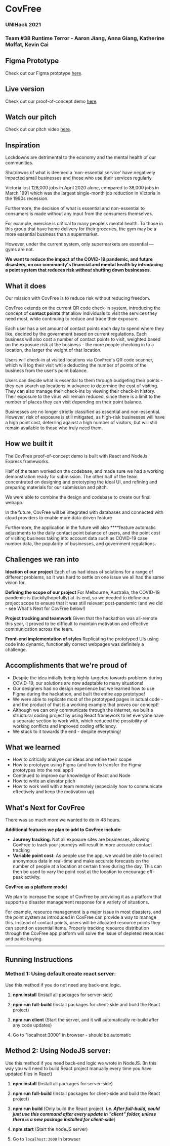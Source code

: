 # CovFree
### UNIHack 2021
### Team #38 Runtime Terror - Aaron Jiang, Anna Giang, Katherine Moffat, Kevin Cai

## Figma Prototype
Check out our Figma prototype [here](https://www.figma.com/proto/FNLITO0MA9jumtGfu2mgFO/iOS-App-Wireframes-Community?node-id=4%3A1556&scaling=min-zoom).

## Live version
Check out our proof-of-concept demo [here](https://nxcleo.com/home).

## Watch our pitch
Check out our pitch video [here](https://youtu.be/xSA8_XgnZ1M).

## Inspiration

Lockdowns are detrimental to the economy and the mental health of our communities. 

Shutdowns of what is deemed a 'non-essential service' have negatively impacted small businesses and those who use their services regularly.

Victoria lost 128,000 jobs in April 2020 alone, compared to 38,000 jobs in March 1991 which was the largest single-month job reduction in Victoria in the 1990s recession.

Furthermore, the decision of what is essential and non-essential to consumers is made without any input from the consumers themselves.

For example, exercise is critical to many people's mental health. To those in this group that have home delivery for their groceries, the gym may be a more essential business than a supermarket.

However, under the current system, only supermarkets are essential — gyms are not.

**We want to reduce the impact of the COVID-19 pandemic, and future disasters, on our community's financial and mental health by introducing a point system that reduces risk *without* shutting down businesses.**

## What it does

Our mission with CovFree is to reduce risk without reducing freedom.

CovFree extends on the current QR code check-in system, introducing the concept of **contact points** that allow individuals to visit the services they need most, while continuing to reduce and trace their exposure.

Each user has a set amount of contact points each day to spend where they like, decided by the government based on current regulations. Each business will also cost a number of contact points to visit, weighted based on the exposure risk at the business - the more people checking in to a location, the larger the weight of that location.

Users will check-in at visited locations via CovFree's QR code scanner, which will log their visit while deducting the number of points of the business from the user's point balance.

Users can decide what is essential to them through budgeting their points - they can search up locations in advance to determine the cost of visiting. They can also manage their check-ins by viewing their check-in history. Their exposure to the virus will remain reduced, since there is a limit to the number of places they can visit depending on their point balance.

Businesses are no longer strictly classified as essential and non-essential. However, risk of exposure is still mitigated, as high-risk businesses will have a high point cost, deterring against a high number of visitors, but will still remain available to those who truly need them. 

## How we built it

The CovFree proof-of-concept demo is built with React and NodeJs Express frameworks. 

Half of the team worked on the codebase, and made sure we had a working demonstration ready for submission. The other half of the team concentrated on designing and prototyping the ideal UI, and refining and preparing materials for our submission and pitch. 

We were able to combine the design and codebase to create our final webapp.

In the future, CovFree will be integrated with databases and connected with cloud providers to enable more data-driven feature

Furthermore, the application in the future will also ****feature automatic adjustments to the daily contact point balance of users, and the point cost of visiting business taking into account data such as COVID-19 case number data, the popularity of businesses, and government regulations. 

## Challenges we ran into

**Ideation of our project** Each of us had ideas of solutions for a range of different problems, so it was hard to settle on one issue we all had the same vision for. 

**Defining the scope of our project** For Melbourne, Australia, the COVID-19 pandemic is (luckily/hopefully) at its end, so we needed to define our project scope to ensure that it was still relevant post-pandemic (and we did - see What's Next for CovFree below!)

**Project tracking and teamwork** Given that the hackathon was all-remote this year, it proved to be difficult to maintain motivation and effective communication across the team. 

**Front-end implementation of styles** Replicating the prototyped UIs using code into dynamic, functionally correct webpages was definitely a challenge.

## Accomplishments that we're proud of

- Despite the idea initially being highly-targeted towards problems during COVID-19, our solutions are now adaptable to many situations!
- Our designers had no design experience but we learned how to use Figma during the hackathon, and built the entire app prototype!
- We were able to replicate most of the prototyped pages in actual code - and the product of that is a working example that proves our concept!
- Although we can only communicate through the internet, we built a structural coding project by using React framework to let everyone have a separate section to work with, which reduced the possibility of working conflicts and improved coding efficiency.
- We stuck to it towards the end - despite everything!

## What we learned

- How to critically analyse our ideas and refine their scope
- How to prototype using Figma (and how to transfer the Figma prototypes into the real app!)
- Continued to improve our knowledge of React and Node
- How to write an elevator pitch
- How to work well with a team remotely (especially how to communicate effectively and keep the motivation up)

## What's Next for CovFree

There was so much more we wanted to do in 48 hours.

**Additional features we plan to add to CovFree include:**

- **Journey tracking**: Not all exposure sites are businesses, allowing CovFree to track your journeys will result in more accurate contact tracking
- **Variable point cost**: As people use the app, we would be able to collect anonymous data in real-time and make accurate forecasts on the number of people at a location at certain times during the day. This can then be used to vary the point cost at the location to encourage off-peak activity.

**CovFree as a platform model** 

We plan to increase the scope of CovFree by providing it as a platform that supports a disaster management response for a variety of situations. 

For example, resource management is a major issue in most disasters, and the point system as introduced in CovFree can provide a way to manage this. Instead of contact points, users will be allocated resource points they can spend on essential items. Properly tracking resource distribution through the CovFree app platform will solve the issue of depleted resources and panic buying.

-----

## Running Instructions

### Method 1: Using default create react server:

Use this method if you do not need any back-end logic.

1. **npm install** (Install all packages for server-side)

2. **npm run full-build**   (Install packages for client-side and build the React project)

3.  **npm run client** (Start the server, and it will automatically re-build after any code updates)

4. Go to "localhost:3000" in browser - should be automatic


## Method 2: Using NodeJS server:

Use this method if you need back-end logic we wrote in NodeJS. (In this way you will need to build React project manually every time you have updated files in React)

1. **npm install** (Install all packages for server-side)

2. **npm run full-build**   (Install packages for client-side and build the React project)

3. **npm run build** (Only build the React project. ***i.e. After full-build, could just use this command after every update in "client" folder, unless there is a new package installed for client-side***)

4. **npm start** (Start the nodeJS server)

5. Go to `localhost:3000` in browser
